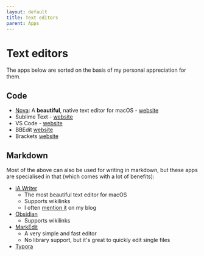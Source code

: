 ```yaml
---
layout: default
title: Text editors
parent: Apps
---
```


# Text editors

The apps below are sorted on the basis of my personal appreciation for them.

## Code

- [Nova](/docs/apps/text-editors/nova): A **beautiful**, native text editor for macOS - [website](https://nova.app/)
- Sublime Text - [website](https://www.sublimetext.com/)
- VS Code - [website](https://code.visualstudio.com/)
- BBEdit [website](https://www.barebones.com/products/bbedit/index.html)
- Brackets [website](https://brackets.io/)

## Markdown

Most of the above can also be used for writing in markdown, but these apps are specialised in that (which comes with a lot of benefits):

- [iA Writer](https://ia.net/writer)
	- The most beautiful text editor for macOS
	- Supports wikilinks
	- I often [mention it](https://iamfran.com/search?q=ia+writer) on my blog
- [Obsidian](https://obsidian.md/)
	- Supports wikilinks
- [MarkEdit](https://github.com/MarkEdit-app/MarkEdit)
	- A very simple and fast editor
	- No library support, but it's great to quickly edit single files
- [Typora](https://typora.io/)
